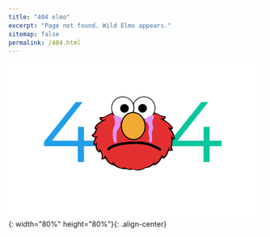 ```yaml
---
title: "404 elmo"
excerpt: "Page not found. Wild Elmo appears."
sitemap: false
permalink: /404.html
---
```


![404_elmo](/assets/images/oper/404-elmo.png){: width="80%" height="80%"}{: .align-center}




